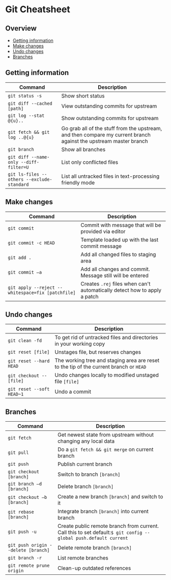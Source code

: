 # Git Cheatsheet
## Overview
- [Getting information](#getting-information)
- [Make changes](#make-changes)
- [Undo changes](#undo-changes)
- [Branches](#branches)

## Getting information
|Command|Description|
|---|---|
|``` git status -s ```|Show short status|
|``` git diff --cached [path] ```|View outstanding commits for upstream|
|```git log --stat @{u}..```|Show outstanding commits for upstream|
|```git fetch && git log ..@{u}```|Go grab all of the stuff from the upstream, and then compare my current branch against the upstream master branch|
|```git branch```|Show all branches|
|```git diff --name-only --diff-filter=U```|List only conflicted files |
|```git ls-files --others --exclude-standard```|List all untracked files in text-processing friendly mode|

## Make changes
|Command|Description|
|---|---|
|```git commit```|Commit with message that will be provided via editor|
|```git commit -c HEAD```|Template loaded up with the last commit message|
|```git add .```|Add all changed files to staging area|
|```git commit –a```|Add all changes and commit. Message still will be entered|
|```git apply --reject --whitespace=fix [patchfile]```|Creates `.rej` files when can't automatically detect how to apply a patch|

## Undo changes
|Command|Description|
|---|---|
|```git clean -fd```|To get rid of untracked files and directories in your working copy|
|```git reset [file]```|Unstages file, but reserves changes|
|```git reset --hard HEAD```|The working tree and staging area are reset to the tip of the current branch or `HEAD`|
|```git checkout -- [file]```|Undo changes locally to modified unstaged file `[file]`|
|```git reset --soft HEAD~1```|Undo a commit|


## Branches
|Command|Description|
|---|---|
|```git fetch``` |Get newest state from upstream without changing any local data|
|```git pull```|Do a ```git fetch && git merge``` on current branch|
|```git push```|Publish current branch|
|```git checkout [branch]```|Switch to branch `[branch]`|
|```git branch –d [branch]```|Delete branch `[branch]`|
|```git checkout –b [branch]```|Create a new branch `[branch]` and switch to it|
|```git rebase [branch]```|Integrate branch `[branch]`  into current branch|
|```git push -u```|Create public remote branch from current. Call this to set default:```$ git config --global push.default current```|
|```git push origin --delete [branch]```|Delete remote branch `[branch]`|
|```git branch -r```|List remote branches|
|```git remote prune origin```|Clean-up outdated references|


